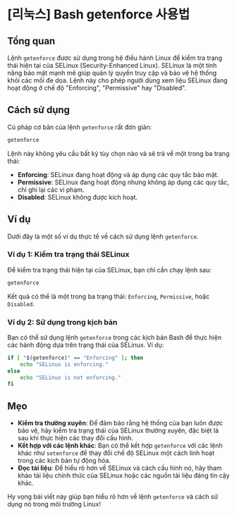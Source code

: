 # [리눅스] Bash getenforce 사용법

## Tổng quan
Lệnh `getenforce` được sử dụng trong hệ điều hành Linux để kiểm tra trạng thái hiện tại của SELinux (Security-Enhanced Linux). SELinux là một tính năng bảo mật mạnh mẽ giúp quản lý quyền truy cập và bảo vệ hệ thống khỏi các mối đe dọa. Lệnh này cho phép người dùng xem liệu SELinux đang hoạt động ở chế độ "Enforcing", "Permissive" hay "Disabled".

## Cách sử dụng
Cú pháp cơ bản của lệnh `getenforce` rất đơn giản:

```bash
getenforce
```

Lệnh này không yêu cầu bất kỳ tùy chọn nào và sẽ trả về một trong ba trạng thái:

- **Enforcing**: SELinux đang hoạt động và áp dụng các quy tắc bảo mật.
- **Permissive**: SELinux đang hoạt động nhưng không áp dụng các quy tắc, chỉ ghi lại các vi phạm.
- **Disabled**: SELinux không được kích hoạt.

## Ví dụ
Dưới đây là một số ví dụ thực tế về cách sử dụng lệnh `getenforce`.

### Ví dụ 1: Kiểm tra trạng thái SELinux
Để kiểm tra trạng thái hiện tại của SELinux, bạn chỉ cần chạy lệnh sau:

```bash
getenforce
```

Kết quả có thể là một trong ba trạng thái: `Enforcing`, `Permissive`, hoặc `Disabled`.

### Ví dụ 2: Sử dụng trong kịch bản
Bạn có thể sử dụng lệnh `getenforce` trong các kịch bản Bash để thực hiện các hành động dựa trên trạng thái của SELinux. Ví dụ:

```bash
if [ "$(getenforce)" == "Enforcing" ]; then
    echo "SELinux is enforcing."
else
    echo "SELinux is not enforcing."
fi
```

## Mẹo
- **Kiểm tra thường xuyên**: Để đảm bảo rằng hệ thống của bạn luôn được bảo vệ, hãy kiểm tra trạng thái của SELinux thường xuyên, đặc biệt là sau khi thực hiện các thay đổi cấu hình.
- **Kết hợp với các lệnh khác**: Bạn có thể kết hợp `getenforce` với các lệnh khác như `setenforce` để thay đổi chế độ SELinux một cách linh hoạt trong các kịch bản tự động hóa.
- **Đọc tài liệu**: Để hiểu rõ hơn về SELinux và cách cấu hình nó, hãy tham khảo tài liệu chính thức của SELinux hoặc các nguồn tài liệu đáng tin cậy khác.

Hy vọng bài viết này giúp bạn hiểu rõ hơn về lệnh `getenforce` và cách sử dụng nó trong môi trường Linux!